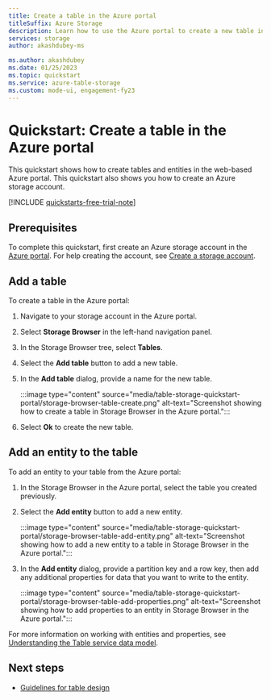 ```yaml
---
title: Create a table in the Azure portal
titleSuffix: Azure Storage
description: Learn how to use the Azure portal to create a new table in Azure Table storage.
services: storage
author: akashdubey-ms

ms.author: akashdubey
ms.date: 01/25/2023
ms.topic: quickstart
ms.service: azure-table-storage
ms.custom: mode-ui, engagement-fy23
---
```


# Quickstart: Create a table in the Azure portal

This quickstart shows how to create tables and entities in the web-based Azure portal. This quickstart also shows you how to create an Azure storage account.

[!INCLUDE [quickstarts-free-trial-note](../../../includes/quickstarts-free-trial-note.md)]

## Prerequisites

To complete this quickstart, first create an Azure storage account in the [Azure portal](https://portal.azure.com/#create/Microsoft.StorageAccount-ARM). For help creating the account, see [Create a storage account](../common/storage-account-create.md).

## Add a table

To create a table in the Azure portal:

1. Navigate to your storage account in the Azure portal.
1. Select **Storage Browser** in the left-hand navigation panel.
1. In the Storage Browser tree, select **Tables**.
1. Select the **Add table** button to add a new table.
1. In the **Add table** dialog, provide a name for the new table.

    :::image type="content" source="media/table-storage-quickstart-portal/storage-browser-table-create.png" alt-text="Screenshot showing how to create a table in Storage Browser in the Azure portal.":::

1. Select **Ok** to create the new table.

## Add an entity to the table

To add an entity to your table from the Azure portal:

1. In the Storage Browser in the Azure portal, select the table you created previously.
1. Select the **Add entity** button to add a new entity.

   :::image type="content" source="media/table-storage-quickstart-portal/storage-browser-table-add-entity.png" alt-text="Screenshot showing how to add a new entity to a table in Storage Browser in the Azure portal.":::

1. In the **Add entity** dialog, provide a partition key and a row key, then add any additional properties for data that you want to write to the entity.

    :::image type="content" source="media/table-storage-quickstart-portal/storage-browser-table-add-properties.png" alt-text="Screenshot showing how to add properties to an entity in Storage Browser in the Azure portal.":::

For more information on working with entities and properties, see [Understanding the Table service data model](/rest/api/storageservices/understanding-the-table-service-data-model).

## Next steps

- [Guidelines for table design](table-storage-design-guidelines.md)
